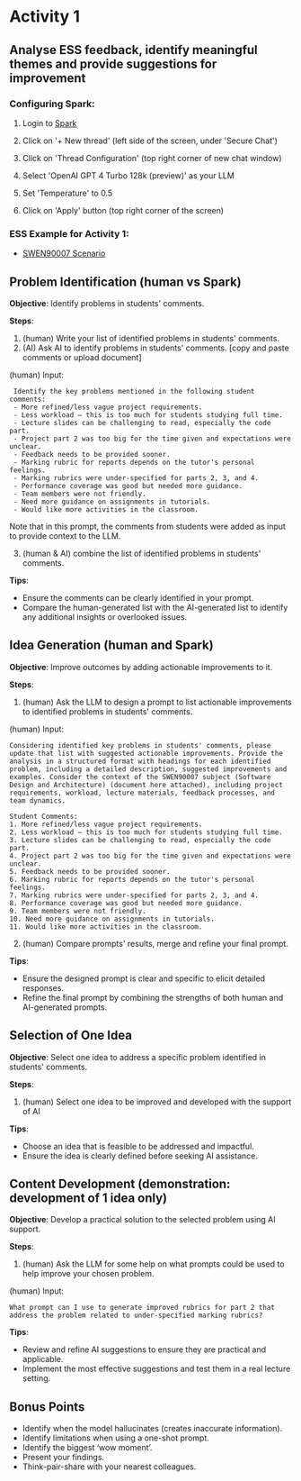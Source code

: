 # Activity 1 

## Analyse ESS feedback, identify meaningful themes and provide suggestions for improvement

### Configuring Spark:

1. Login to [Spark](https://spark.unimelb.edu.au/)

2. Click on '+ New thread' (left side of the screen, under 'Secure Chat')

3. Click on 'Thread Configuration' (top right corner of new chat window)

4. Select 'OpenAI GPT 4 Turbo 128k (preview)' as your LLM

5. Set 'Temperature' to 0.5

6. Click on 'Apply' button (top right corner of the screen)

### ESS Example for Activity 1:

- [SWEN90007 Scenario](scenario.md)

  
## Problem Identification (human vs Spark)

**Objective**: Identify problems in students' comments.

**Steps**:
1. (human) Write your list of identified problems in students' comments.
2. (AI) Ask AI to identify problems in students' comments. [copy and paste comments or upload document]

(human) Input:   

```
 Identify the key problems mentioned in the following student comments:
 - More refined/less vague project requirements.
 - Less workload – this is too much for students studying full time.
 - Lecture slides can be challenging to read, especially the code part.
 - Project part 2 was too big for the time given and expectations were unclear.
 - Feedback needs to be provided sooner.
 - Marking rubric for reports depends on the tutor's personal feelings.
 - Marking rubrics were under-specified for parts 2, 3, and 4.
 - Performance coverage was good but needed more guidance.
 - Team members were not friendly.
 - Need more guidance on assignments in tutorials.
 - Would like more activities in the classroom.
```
  
Note that in this prompt, the comments from students were added as input to provide context to the LLM.


3. (human & AI) combine the list of identified problems in students' comments.

**Tips**:
- Ensure the comments can be clearly identified in your prompt.
- Compare the human-generated list with the AI-generated list to identify any additional insights or overlooked issues.

## Idea Generation (human and Spark)

**Objective**: Improve outcomes by adding actionable improvements to it.

**Steps**:
1. (human) Ask the LLM to design a prompt to list actionable improvements to identified problems in students' comments.

(human) Input:

```
Considering identified key problems in students' comments, please update that list with suggested actionable improvements. Provide the analysis in a structured format with headings for each identified problem, including a detailed description, suggested improvements and examples. Consider the context of the SWEN90007 subject (Software Design and Architecture) (document here attached), including project requirements, workload, lecture materials, feedback processes, and team dynamics.

Student Comments:
1. More refined/less vague project requirements.
2. Less workload – this is too much for students studying full time.
3. Lecture slides can be challenging to read, especially the code part.
4. Project part 2 was too big for the time given and expectations were unclear.
5. Feedback needs to be provided sooner.
6. Marking rubric for reports depends on the tutor's personal feelings.
7. Marking rubrics were under-specified for parts 2, 3, and 4.
8. Performance coverage was good but needed more guidance.
9. Team members were not friendly.
10. Need more guidance on assignments in tutorials.
11. Would like more activities in the classroom.
```


2. (human) Compare prompts' results, merge and refine your final prompt.  

**Tips**:
- Ensure the designed prompt is clear and specific to elicit detailed responses.
- Refine the final prompt by combining the strengths of both human and AI-generated prompts.

## Selection of One Idea 

**Objective**: Select one idea to address a specific problem identified in students' comments.

**Steps**:
1. (human) Select one idea to be improved and developed with the support of AI

**Tips**:
- Choose an idea that is feasible to be addressed and impactful.
- Ensure the idea is clearly defined before seeking AI assistance.

## Content Development (demonstration: development of 1 idea only)

**Objective**: Develop a practical solution to the selected problem using AI support.

**Steps**:
1. (human) Ask the LLM for some help on what prompts could be used to help improve your chosen problem.

(human) Input:

```text
What prompt can I use to generate improved rubrics for part 2 that address the problem related to under-specified marking rubrics?
```

**Tips**:
- Review and refine AI suggestions to ensure they are practical and applicable.
- Implement the most effective suggestions and test them in a real lecture setting.

## Bonus Points

- Identify when the model hallucinates (creates inaccurate information).
- Identify limitations when using a one-shot prompt.
- Identify the biggest ‘wow moment’.
- Present your findings.
- Think-pair-share with your nearest colleagues.

